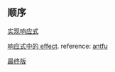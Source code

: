 ## 顺序

[实现响应式](响应式_01)

[响应式中的 effect](响应式_02). reference: [antfu](https://antfu.me/posts/binfe-2020-zh)

[最终版](响应式_03)
